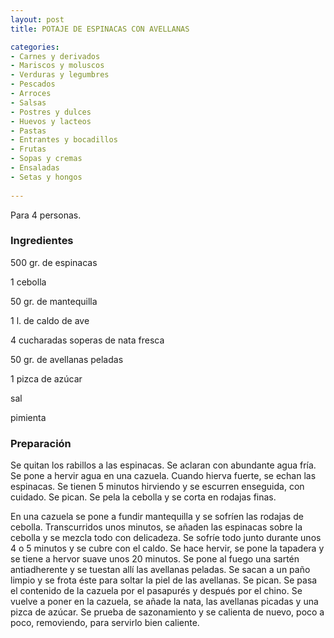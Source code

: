 ```yaml
---
layout: post
title: POTAJE DE ESPINACAS CON AVELLANAS

categories:
- Carnes y derivados
- Mariscos y moluscos
- Verduras y legumbres
- Pescados
- Arroces
- Salsas
- Postres y dulces
- Huevos y lacteos
- Pastas
- Entrantes y bocadillos
- Frutas
- Sopas y cremas
- Ensaladas
- Setas y hongos
 
---
```

Para 4 personas.

<h3>Ingredientes</h3>
500 gr. de espinacas

1 cebolla

50 gr. de mantequilla

1 l. de caldo de ave

4 cucharadas soperas de nata fresca

50 gr. de avellanas peladas

1 pizca de azúcar

sal

pimienta

<h3>Preparación</h3>
Se quitan los rabillos a las espinacas. Se aclaran con abundante agua fría. Se pone a hervir agua en una cazuela. Cuando hierva fuerte, se echan las espinacas. Se tienen 5 minutos hirviendo y se escurren enseguida, con cuidado. Se pican. Se pela la cebolla y se corta en rodajas finas.

En una cazuela se pone a fundir mantequilla y se sofríen las rodajas de cebolla. Transcurridos unos minutos, se añaden las espinacas sobre la cebolla y se mezcla todo con delicadeza. Se sofríe todo junto durante unos 4 o 5 minutos y se cubre con el caldo. Se hace hervir, se pone la tapadera y se tiene a hervor suave unos 20 minutos. Se pone al fuego una sartén antiadherente y se tuestan allí las avellanas peladas. Se sacan a un paño limpio y se frota éste para soltar la piel de las avellanas. Se pican. Se pasa el contenido de la cazuela por el pasapurés y después por el chino. Se vuelve a poner en la cazuela, se añade la nata, las avellanas picadas y una pizca de azúcar. Se prueba de sazonamiento y se calienta de nuevo, poco a poco, removiendo, para servirlo bien caliente.

